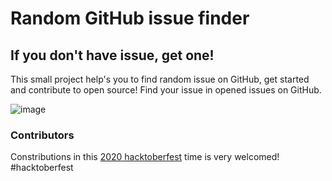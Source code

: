 # Random GitHub issue finder
## If you don't have issue, get one!

This small project help's you to find random issue on GitHub, get started and contribute to open source!
Find your issue in opened issues on GitHub.

![image](https://repository-images.githubusercontent.com/301069136/6ef96600-062f-11eb-9617-2e1d6de75589)

### Contributors
Constributions in this [2020 hacktoberfest](https://hacktoberfest.digitalocean.com/) time is very welcomed! #hacktoberfest

